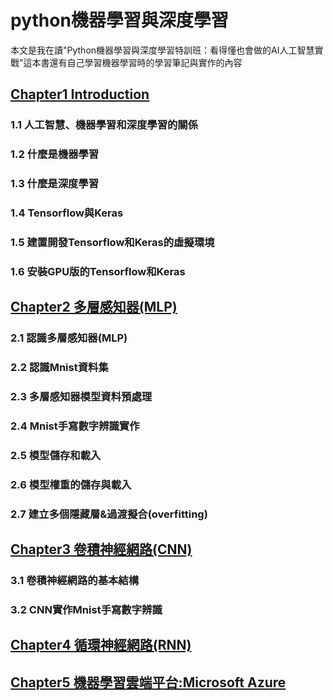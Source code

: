 # python機器學習與深度學習
本文是我在讀"Python機器學習與深度學習特訓班：看得懂也會做的AI人工智慧實戰"這本書還有自己學習機器學習時的學習筆記與實作的內容
## [Chapter1 Introduction](/python_machine_learning_and_deep_learning/Chapter1_Introduction.md)
### 1.1 人工智慧、機器學習和深度學習的關係
### 1.2 什麼是機器學習
### 1.3 什麼是深度學習
### 1.4 Tensorflow與Keras
### 1.5 建置開發Tensorflow和Keras的虛擬環境
### 1.6 安裝GPU版的Tensorflow和Keras  

## [Chapter2 多層感知器(MLP)](/python_machine_learning_and_deep_learning/Chapter2_MLP.md)
### 2.1 認識多層感知器(MLP)
### 2.2 認識Mnist資料集
### 2.3 多層感知器模型資料預處理
### 2.4 Mnist手寫數字辨識實作
### 2.5 模型儲存和載入
### 2.6 模型權重的儲存與載入
### 2.7 建立多個隱藏層&過渡擬合(overfitting)

## [Chapter3 卷積神經網路(CNN)](/python_machine_learning_and_deep_learning/Chapter3_CNN.md)
### 3.1 卷積神經網路的基本結構
### 3.2 CNN實作Mnist手寫數字辨識

## [Chapter4 循環神經網路(RNN)](/python_machine_learning_and_deep_learning/Chapter4_RNN.md)

## [Chapter5 機器學習雲端平台:Microsoft Azure](/python_machine_learning_and_deep_learning/Chapter5_Microsoft_Azure.md)
